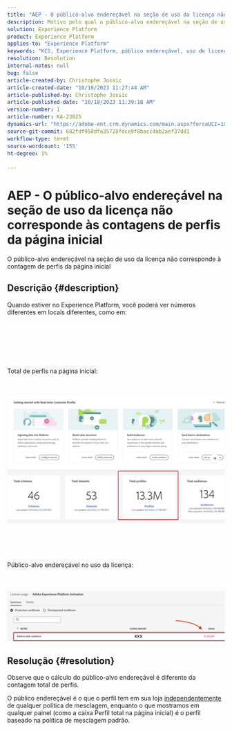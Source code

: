 ```yaml
---
title: "AEP - O público-alvo endereçável na seção de uso da licença não corresponde às contagens de perfis da página inicial"
description: Motivo pelo qual o público-alvo endereçável na seção de uso da licença não corresponde às contagens de perfis da página inicial
solution: Experience Platform
product: Experience Platform
applies-to: "Experience Platform"
keywords: "KCS, Experience Platform, público endereçável, uso de licença, direitos, contagem de perfis"
resolution: Resolution
internal-notes: null
bug: false
article-created-by: Christophe Jossic
article-created-date: "10/18/2023 11:27:44 AM"
article-published-by: Christophe Jossic
article-published-date: "10/18/2023 11:39:18 AM"
version-number: 1
article-number: KA-23025
dynamics-url: "https://adobe-ent.crm.dynamics.com/main.aspx?forceUCI=1&pagetype=entityrecord&etn=knowledgearticle&id=b0991c56-a96d-ee11-8df0-6045bd0065b6"
source-git-commit: 682fdf958dfa35728fdce9f8bacc4ab2aef37dd1
workflow-type: tm+mt
source-wordcount: '155'
ht-degree: 1%

---
```


# AEP - O público-alvo endereçável na seção de uso da licença não corresponde às contagens de perfis da página inicial


O público-alvo endereçável na seção de uso da licença não corresponde à contagem de perfis da página inicial

## Descrição {#description}

Quando estiver no Experience Platform, você poderá ver números diferentes em locais diferentes, como em:<br><br> <br><br> <br><br> <br><br>Total de perfis na página inicial:<br><br> <br><br>![](assets/___d78c82e2-aa6d-ee11-8df0-6045bd0065b6___.png)<br><br> <br><br> <br><br>Público-alvo endereçável no uso da licença:<br><br> <br><br>![](assets/___db8c82e2-aa6d-ee11-8df0-6045bd0065b6___.png)

## Resolução {#resolution}


Observe que o cálculo do público-alvo endereçável é diferente da contagem total de perfis.

O público endereçável é o que o perfil tem em sua loja <u>independentemente</u> de qualquer política de mesclagem, enquanto o que mostramos em qualquer painel (como a caixa Perfil total na página inicial) é o perfil baseado na política de mesclagem padrão.
